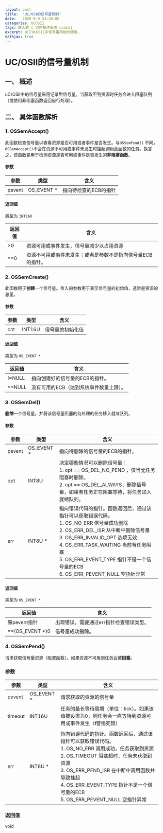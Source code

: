 ```yaml
---
layout: post
title:  "UC/OSⅡ的信号量机制"
date:   2020-9-9 21:20:00
categories: UCOSII
tags: 嵌入式 c 实时操作系统 ucosII
excerpt: 关于UCOSII中信号量机制的使用。
mathjax: true
---
```

# UC/OSⅡ的信号量机制

## 一、 概述

uC/OSⅡ中的信号量采用记录型信号量，当获取不到资源时任务会进入阻塞队列（或使用非阻塞函数返回自行处理）。

## 二、 具体函数解析

### 1. OSSemAccept()

此函数检查信号量以查看资源是否可用或者事件是否发生。与`OSSemPend()` 不同，`OSSemAccept()`不会在资源不可用或事件未发生时挂起调用此函数的任务。换言之，该函数是用于检测资源是否可用或事件是否发生的**非阻塞函数**。

#### 参数

| 参数   | 类型       | 含义                  |
| ------ | ---------- | --------------------- |
| pevent | OS_EVENT * | 指向待检查的ECB的指针 |

#### 返回值

类型为 `INT16U`

| 返回值 | 含义                                                        |
| ------ | ----------------------------------------------------------- |
| >0     | 资源可用或事件发生，信号量减少以占用资源                    |
| ==0    | 资源不可用或事件未发生；或者是参数不是指向信号量ECB的指针。 |

### 2. OSSemCreate()

此函数用于**创建**一个信号量。传入的参数用于表示信号量的初始值，通常是资源的总量。

#### 参数

| 参数 | 类型   | 含义             |
| ---- | ------ | ---------------- |
| cnt  | INT16U | 信号量的初始化值 |

#### 返回值

类型为 `OS_EVENT *` 

| 返回值 | 含义                                    |
| ------ | --------------------------------------- |
| !=NULL | 指向创建好的信号量的ECB的指针。         |
| ==NULL | 没有可用的ECB（达到系统事件数量上限）。 |

### 3. OSSemDel()

**删除**一个信号量。并将该信号量阻塞的待处理的任务移入就绪队列。

#### 参数

| 参数   | 类型       | 含义                                                         |
| ------ | ---------- | ------------------------------------------------------------ |
| pevent | OS_EVENT * | 指向待删除的信号量的ECB的指针。                              |
| opt    | INT8U      | 决定哪些情况可以删除信号量：<br />1. opt == OS_DEL_NO_PEND ，仅当无任务阻塞时删除。<br />2. opt == OS_DEL_ALWAYS，删除信号量，如果有任务正在阻塞等待，将任务加入就绪队列。 |
| err    | INT8U *    | 指向错误代码的指针。函数返回后，通过该指针可以获取错误代码。<br />1. OS_NO_ERR 信号量成功删除<br />2. OS_ERR_DEL_ISR 从中断中删除信号量<br />3. OS_ERR_INVALID_OPT 选项无效<br />4. OS_ERR_TASK_WAITING 当前有任务阻塞<br />5. OS_ERR_EVENT_TYPE 指针不是一个信号量的ECB<br />6. OS_ERR_PEVENT_NULL 空指针异常 |

#### 返回值

类型为 `OS_EVENT *` 

| 返回值          | 含义                                    |
| --------------- | --------------------------------------- |
| 原pevent指针    | 出现错误，需要通过err指针检查错误类型。 |
| ==(OS_EVENT *)0 | 信号量成功删除。                        |

### 4. OSSemPend()

请求获取信号量资源（阻塞函数）。如果资源不可用则任务会被**阻塞**。

### 参数

| 参数    | 类型       | 含义                                                         |
| ------- | ---------- | ------------------------------------------------------------ |
| pevent  | OS_EVENT * | 请求获取的资源的信号量                                       |
| timeout | INT16U     | 任务的最长等待周期（单位：tick）。如果该值被设置为0，则任务会一直等待到资源可用或事件发生（❗警惕死锁） |
| err     | INT8U *    | 指向错误代码的指针。函数返回后，通过该指针可以获取错误代码。<br />1. OS_NO_ERR 调用成功，任务获取到资源<br />2. OS_TIMEOUT 阻塞超时，任务未获取到资源<br />3. OS_ERR_PEND_ISR 在中断中调用函数并导致挂起<br />4. OS_ERR_EVENT_TYPE 指针不是一个信号量的ECB<br />5. OS_ERR_PEVENT_NULL 空指针异常 |

### 返回值

void

